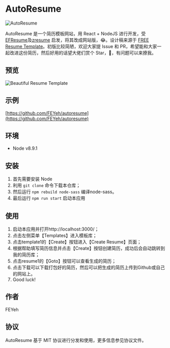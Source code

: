 # AutoResume

![AutoResume](https://github.com/FEYeh/autoresume/tree/master/client/asset/image/AutoResume.gif)

AutoResume 是一个简历模板网站，用 React + NodeJS 进行开发，受 [EFResume](https://github.com/EyreFree/EFResume)及[zresume](https://github.com/izuolan/zresume) 启发，将其改成网站版，😂。设计稿来源于 [FREE Resume Template](https://www.behance.net/gallery/15677411/FREE-Resume-Template)。初版比较简陋，欢迎大家提 Issue 和 PR，希望能和大家一起改进这份简历，然后好用的话望大佬们赏个 Star，🙏，有问题可以来撩我。


## 预览

![Beautiful Resume Template](https://github.com/FEYeh/autoresume/tree/master/public/templates/template1.jpg)

## 示例

[https://github.com/FEYeh/autoresume](https://github.com/FEYeh/autoresume)

## 环境

- Node v8.9.1

## 安装

1. 首先需要安装 Node
2. 利用 `git clone` 命令下载本仓库；
3. 然后运行 `npm rebuild node-sass` 编译node-sass。
4. 最后运行 `npm run start` 启动本应用

## 使用

1. 启动本应用并打开http://localhost:3000/；
2. 点击左侧菜单【Templates】进入模板库；
3. 点击template1的【Create】按钮进入【Create Resume】页面；
4. 根据帮助填写简历信息并点击【Create】按钮创建简历，成功后会自动跳转到我的简历库；
5. 点击resume1的【Goto】按钮可以查看生成的简历；
6. 点击下载可以下载打包好的简历，然后可以把生成的简历上传到Github或自己的网站上。
7. Good luck!

## 作者

FEYeh

## 协议

AutoResume 基于 MIT 协议进行分发和使用，更多信息参见协议文件。
